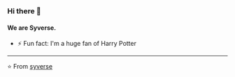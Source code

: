 ### Hi there 👋

#### We are Syverse.

- ⚡️ Fun fact: I'm a huge fan of Harry Potter

---
⭐️ From [syverse](https://github.com/Syverse)

